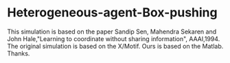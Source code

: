 # Heterogeneous-agent-Box-pushing
This simulation is based on the paper 
Sandip Sen, Mahendra Sekaren and John Hale,"Learning to coordinate without sharing information", AAAI,1994.
The original simulation is based on the X/Motif. Ours is based on the Matlab.
Thanks.
